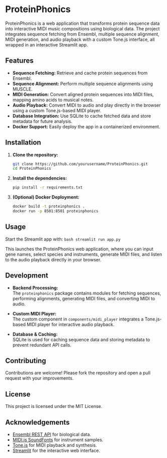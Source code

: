 # ProteinPhonics

ProteinPhonics is a web application that transforms protein sequence data into interactive MIDI music compositions using biological data. The project integrates sequence fetching from Ensembl, multiple sequence alignment, MIDI generation, and audio playback with a custom Tone.js interface, all wrapped in an interactive Streamlit app.

## Features

- **Sequence Fetching:** Retrieve and cache protein sequences from Ensembl.
- **Sequence Alignment:** Perform multiple sequence alignments using MUSCLE.
- **MIDI Generation:** Convert aligned protein sequences into MIDI files, mapping amino acids to musical notes.
- **Audio Playback:** Convert MIDI to audio and play directly in the browser using a custom Tone.js-based MIDI player.
- **Database Integration:** Use SQLite to cache fetched data and store metadata for future analysis.
- **Docker Support:** Easily deploy the app in a containerized environment.

## Installation

1. **Clone the repository:**
   ```bash
   git clone https://github.com/yourusername/ProteinPhonics.git
   cd ProteinPhonics
   ```

2. **Install the dependencies:**
   ```bash
   pip install -r requirements.txt
   ```

3. **(Optional) Docker Deployment:**
   ```bash
   docker build -t proteinphonics .
   docker run -p 8501:8501 proteinphonics
   ```

## Usage

Start the Streamlit app with:
    ```bash streamlit run app.py
    ```

This launches the ProteinPhonics web application, where you can input gene names, select species and instruments, generate MIDI files, and listen to the audio playback directly in your browser.

## Development

- **Backend Processing:**  
  The `proteinphonics` package contains modules for fetching sequences, performing alignments, generating MIDI files, and converting MIDI to audio.

- **Custom MIDI Player:**  
  The custom component in `components/midi_player` integrates a Tone.js-based MIDI player for interactive audio playback.

- **Database & Caching:**  
  SQLite is used for caching sequence data and storing metadata to prevent redundant API calls.

## Contributing

Contributions are welcome! Please fork the repository and open a pull request with your improvements.

## License

This project is licensed under the MIT License.

## Acknowledgements

- [Ensembl REST API](https://rest.ensembl.org) for biological data.
- [MIDI.js SoundFonts](https://gleitz.github.io/midi-js-soundfonts/) for instrument samples.
- [Tone.js](https://tonejs.github.io/) for MIDI playback and synthesis.
- [Streamlit](https://streamlit.io/) for the interactive web interface.
